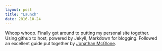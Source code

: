 ```yaml
---
layout: post
title: "Launch"
date: 2016-10-24
---
```


Whoop whoop. Finally got around to putting my personal site together. 
Using github to host, powered by Jekyll, Markdown for blogging. 
Followed an excellent guide put together by [Jonathan McGlone](http://jmcglone.com/).
